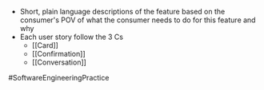 - Short, plain language descriptions of the feature based on the consumer's POV of what the consumer needs to do for this feature and why
- Each user story follow the 3 Cs
	- [[Card]]
	- [[Confirmation]]
	- [[Conversation]]

#SoftwareEngineeringPractice 